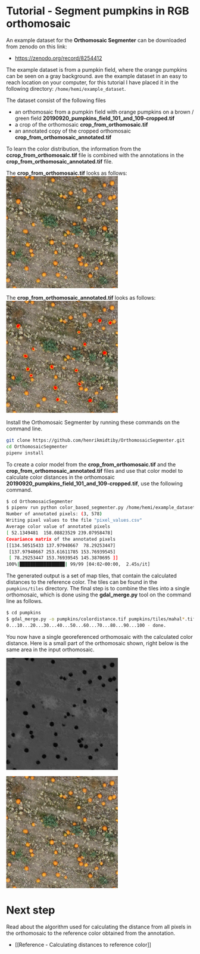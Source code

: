 # Tutorial - Segment pumpkins in RGB orthomosaic

An example dataset for the **Orthomosaic Segmenter** can be downloaded from zenodo on this link:
- https://zenodo.org/record/8254412

The example dataset is from a pumpkin field, where the orange pumpkins can be seen on a gray background. ave the example dataset in an easy to reach location on your computer, for this tutorial I have placed it in the following directory: `/home/hemi/example_dataset`.

The dataset consist of the following files
- an orthomosaic from a pumpkin field with orange pumpkins on a brown / green field **20190920_pumpkins_field_101_and_109-cropped.tif**
- a crop of the orthomosaic **crop_from_orthomosaic.tif**
- an annotated copy of the cropped orthomosaic **crop_from_orthomosaic_annotated.tif**

To learn the color distribution, the information from the **ccrop_from_orthomosaic.tif** file is combined with the annotations in the **crop_from_orthomosaic_annotated.tif** file. 

The **crop_from_orthomosaic.tif** looks as follows: 
![Image](pumpkins_example/crop_from_orthomosaic.png)

The **crop_from_orthomosaic_annotated.tif** looks as follows: 
![Image](pumpkins_example/crop_from_orthomosaic_annotated.png)

Install the Orthomosaic Segmenter by running these commands on the command line.
```bash
git clone https://github.com/henrikmidtiby/OrthomosaicSegmenter.git
cd OrthomosaicSegmenter
pipenv install
```

To create a color model from the **crop_from_orthomosaic.tif** and the **crop_from_orthomosaic_annotated.tif** files and use that color model to calculate color distances in the orthomosaic **20190920_pumpkins_field_101_and_109-cropped.tif**, use the following command.
```bash
$ cd OrthomosaicSegmenter
$ pipenv run python color_based_segmenter.py /home/hemi/example_dataset/20190920_pumpkins_field_101_and_109-cropped.tif /home/hemi/example_dataset/crop_from_orthomosaic.tif /home/hemi/example_dataset/crop_from_orthomosaic_annotated.tif --output_tile_location pumpkins/tiles/mahal
Number of annotated pixels: (3, 578)
Writing pixel values to the file "pixel_values.csv"
Average color value of annotated pixels
[ 52.1349481  158.08823529 239.07958478]
Covariance matrix of the annotated pixels
[[134.50515433 137.97940667  78.29253447]
 [137.97940667 253.61611785 153.76939545]
 [ 78.29253447 153.76939545 145.3870695 ]]
100%|█████████████████| 99/99 [04:02<00:00,  2.45s/it]
```
The generated output is a set of map tiles, that contain the calculated distances to the reference color. The tiles can be found in the `pumpkins/tiles` directory. The final step is to combine the tiles into a single orthomosaic, which is done using the **gdal_merge.py** tool on the command line as follows. 
```bash
$ cd pumpkins
$ gdal_merge.py -o pumpkins/colordistance.tif pumpkins/tiles/mahal*.tiff
0...10...20...30...40...50...60...70...80...90...100 - done.
```
You now have a single georeferenced orthomosaic with the calculated color distance. Here is a small part of the orthomosaic shown, right below is the same area in the input orthomosaic.

![Image](pumpkins_example/color_distance_crop.png)

![Image](pumpkins_example/crop_from_orthomosaic.png)


# Next step
Read about the algorithm used for calculating the distance from all pixels in the orthomosaic to the reference color obtained from the annotation.
- [[Reference - Calculating distances to reference color]]